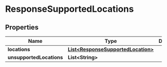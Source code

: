 

# ResponseSupportedLocations

## Properties

Name | Type | Description | Notes
------------ | ------------- | ------------- | -------------
**locations** | [**List&lt;ResponseSupportedLocation&gt;**](ResponseSupportedLocation.md) |  | 
**unsupportedLocations** | **List&lt;String&gt;** |  | 





